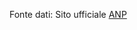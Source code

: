 Fonte dati: Sito ufficiale [ANP](https://www.anp.it/2022/01/26/dad-e-ddi-i-risultati-del-sondaggio-anp/)
